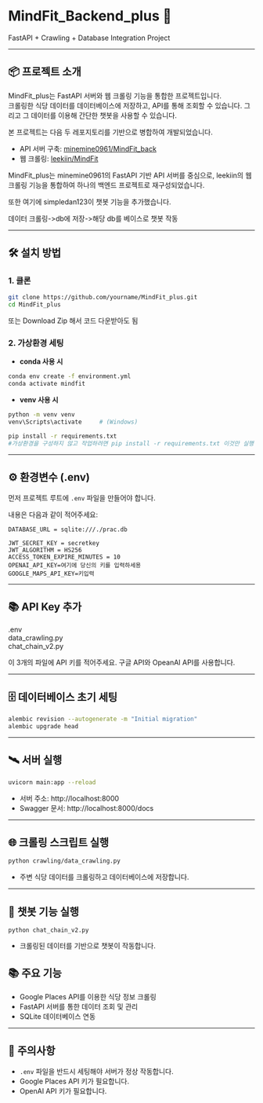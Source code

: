 # MindFit_Backend_plus 🧠

FastAPI + Crawling + Database Integration Project

---

## 📦 프로젝트 소개

MindFit_plus는 FastAPI 서버와 웹 크롤링 기능을 통합한 프로젝트입니다.  
크롤링한 식당 데이터를 데이터베이스에 저장하고, API를 통해 조회할 수 있습니다.
그리고 그 데이터를 이용해 간단한 챗봇을 사용할 수 있습니다.

본 프로젝트는 다음 두 레포지토리를 기반으로 병합하여 개발되었습니다.

- API 서버 구축: [minemine0961/MindFit_back](https://github.com/minemine0961/MindFit_back)
- 웹 크롤링: [leekiin/MindFit](https://github.com/leekiin/MindFit)

MindFit_plus는 minemine0961의 FastAPI 기반 API 서버를 중심으로, leekiin의 웹 크롤링 기능을 통합하여 하나의 백엔드 프로젝트로 재구성되었습니다.

또한 여기에 simpledan123이 챗봇 기능을 추가했습니다.

데이터 크롤링->db에 저장->해당 db를 베이스로 챗봇 작동

---

## 🛠️ 설치 방법

### 1. 클론

```bash
git clone https://github.com/yourname/MindFit_plus.git
cd MindFit_plus
```

또는 Download Zip 해서 코드 다운받아도 됨

### 2. 가상환경 세팅

- **conda 사용 시**

```bash
conda env create -f environment.yml
conda activate mindfit
```

- **venv 사용 시**

```bash
python -m venv venv
venv\Scripts\activate     # (Windows)

pip install -r requirements.txt
#가상환경을 구성하지 않고 작업하려면 pip install -r requirements.txt 이것만 실행
```

---

## ⚙️ 환경변수 (.env)

먼저 프로젝트 루트에 `.env` 파일을 만들어야 합니다.

내용은 다음과 같이 적어주세요:

```env
DATABASE_URL = sqlite:///./prac.db

JWT_SECRET_KEY = secretkey
JWT_ALGORITHM = HS256
ACCESS_TOKEN_EXPIRE_MINUTES = 10
OPENAI_API_KEY=여기에 당신의 키를 입력하세용
GOOGLE_MAPS_API_KEY=키입력
```

---

## 📚 API Key 추가
.env  
data_crawling.py  
chat_chain_v2.py

이 3개의 파일에 API 키를 적어주세요. 구글 API와 OpeanAI API를 사용합니다.

---

## 🗄️ 데이터베이스 초기 세팅

```bash
alembic revision --autogenerate -m "Initial migration"
alembic upgrade head
```

---

## 🛰️ 서버 실행

```bash
uvicorn main:app --reload
```

- 서버 주소: http://localhost:8000
- Swagger 문서: http://localhost:8000/docs

---

## 🌐 크롤링 스크립트 실행

```bash
python crawling/data_crawling.py
```

- 주변 식당 데이터를 크롤링하고 데이터베이스에 저장합니다.

---

## 🧠 챗봇 기능 실행

```
python chat_chain_v2.py
```

- 크롤링된 데이터를 기반으로 챗봇이 작동합니다.

## 📚 주요 기능

- Google Places API를 이용한 식당 정보 크롤링
- FastAPI 서버를 통한 데이터 조회 및 관리
- SQLite 데이터베이스 연동

---

## 📢 주의사항

- `.env` 파일을 반드시 세팅해야 서버가 정상 작동합니다.
- Google Places API 키가 필요합니다.
- OpenAI API 키가 필요합니다.

